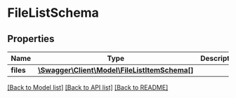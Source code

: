 # FileListSchema

## Properties
Name | Type | Description | Notes
------------ | ------------- | ------------- | -------------
**files** | [**\Swagger\Client\Model\FileListItemSchema[]**](FileListItemSchema.md) |  | [optional] 

[[Back to Model list]](../README.md#documentation-for-models) [[Back to API list]](../README.md#documentation-for-api-endpoints) [[Back to README]](../README.md)


